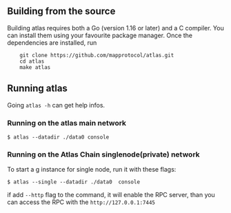 ## Building from the source

Building atlas requires both a Go (version 1.16 or later) and a C compiler.
You can install them using your favourite package manager.
Once the dependencies are installed, run

```
    git clone https://github.com/mapprotocol/atlas.git
    cd atlas
    make atlas
```

## Running atlas

Going `atlas -h` can get help infos.

### Running on the atlas main network

```
$ atlas --datadir ./data0 console
```


### Running on the Atlas Chain singlenode(private) network

To start a g
instance for single node,  run it with these flags:

```
$ atlas --single --datadir ./data0  console
```
if add  `--http` flag to the command, it will enable the RPC server, than you can access the RPC with the  `http://127.0.0.1:7445`